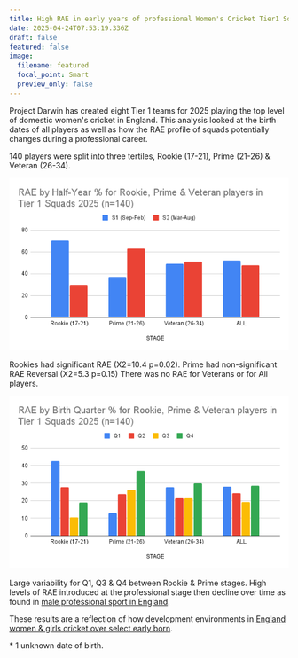 ```yaml
---
title: High RAE in early years of professional Women's Cricket Tier1 Squads 2025
date: 2025-04-24T07:53:19.336Z
draft: false
featured: false
image:
  filename: featured
  focal_point: Smart
  preview_only: false
---
```

P﻿roject Darwin has created eight Tier 1 teams for 2025 playing the top level of domestic women's cricket in England. This analysis looked at the birth dates of all players as well as how the RAE profile of squads potentially changes during a professional career.

1﻿40 players were split into three tertiles, Rookie (17-21), Prime (21-26) & Veteran (26-34).

![](rae-by-half-year-for-rookie-prime-veteran-players-in-tier-1-squads-2025-n-140-.png)

Rookies had significant RAE (X2=10.4 p=0.02). Prime had non-significant RAE Reversal (X2=5.3 p=0.15) There was no RAE for Veterans or for All players.

![](rae-by-birth-quarter-for-rookie-prime-veteran-players-in-tier-1-squads-2025-n-140-.png)

Large variability for Q1, Q3 & Q4 between Rookie & Prime stages. High levels of RAE introduced at the professional stage then decline over time as found in [male professional sport in England](https://onemoresummer.co.uk/post/an-investigation-of-the-senior-raes-timeline-of-four-male-professional-english-sports/).

These results are a reflection of how development environments in [England women & girls cricket over select early born](https://onemoresummer.co.uk/post/competition-level-effects-in-english-women-girls-national-cricket-pathways/).

\*﻿ 1 unknown date of birth.